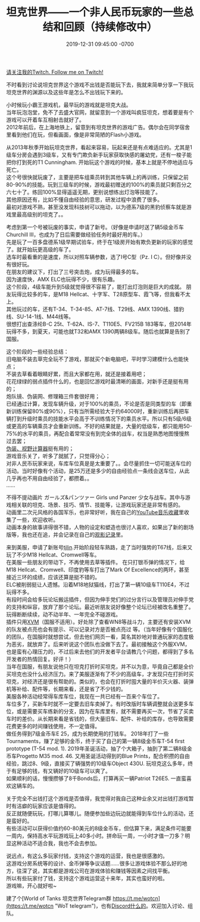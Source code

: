﻿---
layout: post
title:  "坦克世界——一个非人民币玩家的一些总结和回顾（持续修改中）"
date:   2019-12-31 09:45:00 -0700
categories: reviews
---
[请关注我的Twitch. Follow me on Twitch!](https://www.twitch.tv/gclintj "Twitch")  
  
不时看到讨论说坦克世界这个游戏不出钱是否能玩下去，我就来简单分享一下我玩坦克世界的渊源以及这些年是怎么不出钱玩下来的。  
  
小时候玩小霸王游戏机，最早玩的游戏就是坦克大战。  
当年玩泡泡堂，免不了去盛大官网，就留意到一个游戏叫疯狂坦克，想着要是有个游戏可以开着车互相射击就好了。  
2012年前后，在上海地铁上，留意到有坦克世界的游戏广告。偶尔会在同学宿舍里看到他们在玩，但看画面，像是非常简陋的Flash小游戏。  
  
从2013年秋季开始玩坦克世界，看起来容易，玩起来还是有点难适应的。尤其是1级车分房会遇到3级车，又有专门欺负新手玩家获取快感的屠幼党，还有一梭子能把你打到死的T1 Cunningham. 开始玩这个游戏的时候，基本上就是不停地适应与死亡。  
这个号很快就玩废了，主要是把车组乘员转到其他车辆上的再训练，只保留之前80-90%的技能。玩到三级车的时候，游戏最初赠送的100%的乘员就只剩百分之六七十了。练回100%显得遥遥无期，更别说想练出灯泡等技能了。  
其他原因还有，比如不懂自由经验的意思，研发过程中浪费了很多。  
最初对游戏不熟，甚至没发现科技树可以拖动，以为德系7级的黑豹侦察车就是游戏里最高级别的坦克了。。  
  
考虑到第一个号被玩废的事实，申请了新号。（好像是申请时送了辆5级金币车Churchill III，也成为了日后需要做经验任务时最好用的车。）  
先是玩了一百多盘德系1级早期试验车，终于在1级房开始有欺负更新的玩家的感觉了。就开始玩更高级的车了。  
选车时最看重的是速度，所以对照车辆参数，选了I号C型（Pz. I C）。但好像并没有很好玩。  
在朋友的建议下，打出了三号突击炮，成为玩得最多的车。  
因为速度快，AMX ELC也玩得不少，很有乐趣。  
这个阶段，4级车能升到5级就觉得很不容易了，能打出灯泡则是巨大的成就。
朋友玩得比较多的车，是M18 Hellcat、十字军、T28原型车、霞飞等，但我看不太上。  
其他玩过的车，还有T-34、T-34-85、AT-7线、T29线、AMX 1390线、猎豹线、SU-14-1线、M44线等。  
很想打出查涤纶B-C 25t、T-62A、IS-7、T110E5、FV215B 183等车，但2014年玩得不多，到夏天，可能也就T32和AMX 1390两辆8级车。随后也就算是告别了国服。  
  
这个阶段的一些经验总结：  
旧电脑不装去草完全玩不了游戏，那就买个新电脑吧，平时学习建模什么也能快点；  
不装去草看着眼睛好累，而且大家都在用，就还是接着用吧；  
花花绿绿的弱点插件什么的，也是回忆游戏时最清晰的画面，对新手还是挺有用的；  
炮队镜、伪装网、修理箱三件套很好用；  
已经通过计算，发现车辆升级，对于100%的乘员，不论是否是同类型的车（即重新训练保留80%或90%），只有当所需经验大于约64000时，重新训练后再把车辆打到升级时乘员的技能水平会高于不训练情况下的乘员水平。所以只有5级/6级或更高的车辆乘员才会重新训练。不好的结果就是，大量的低级车，都只能用50-75%的水平的乘员，再配合着常常没有到完全体的战车，权当是熟悉地图慢慢熬过去罢；  
[伪装、视野计算器](http://wotinfo.net/en/camo-calculator "camo-calculator")挺有用的；  
游戏音乐关了，听多了就腻了，只觉得分心；  
对非人民币玩家来说，车库车位真是是太重要了。。会尽量抓住一切可能送车位的活动。当时好像有个活动，是25万还是多少的自由经验点一条线会送车位，从此几乎再也不用自由经验了，都攒着。。  
……    
  
不得不提动画片 ガールズ&パンツァー Girls und Panzer 少女与战车。其中与游戏相关联的坦克、场景、技巧、情节、技能等，让游戏玩家还是非常有感的。  
动画里二次元风格的各国军乐，也非常好听，我在自己的[YouTube音乐收藏](https://www.youtube.com/playlist?list=PLZZ3GNd8F1ATt0pdGE3CbayiJGoJEZj9u "lintj的YouTube音乐")里收集了一些，欢迎收听。  
动画本身的故事讲得很不错，人物的设定和塑造也很讨人喜欢，如果出了新的剧场版等，我也还在追，并会记录在自己的[观影记录](http://www.lintj.com/reviews/2020/02/24/Movies.html "movies")里。  
  
  
来到美服，申请了新账号[tjlin](http://wotinfo.net/en/vehicles?playerid=1011042897&server=US "tjlin wotinfo").开始阶段轻车熟路，走了当时强势的T67线，后来又玩了不少M18 Hellcat、Cromwell等车。  
在美服一些朋友的带动下，不再使用去草等插件。
在只打银币弹的情况下，给M18 Hellcat、Cromwell、印度豹等车打出了Mark Of Excellence的两环，甚至接近三环的成绩，应该还算是挺不错的。  
ELC被削弱挺让人遗憾。沿着M18地狱猫线，打出了第一辆10级车T110E4，不过玩得不多。  
有段时间会给多玩论坛搬运插件，但因为伸手党们的过分言行以及管理员对伸手党的支持和纵容，放弃了那个论坛。最近听朋友说好像整个论坛已经被改名重整了。  
玩得断断续续，动不动半年、一年完全不碰游戏。  
插件只用[XVM](https://modxvm.com/en/download-xvm/ "XVM")（国服不适用）。好处除了查看WN8等战斗力，主要还有安装XVM的队友被点亮也会有提示、可以记录对方是否被点亮过 等。（当年好像有个国服化的团队，在国服时就想尝试，但去他们网页一看，莫名其妙地对普通玩家的态度极为恶劣，就放弃了。后来听说这个团队也没做下去了。最初接触这个外服XVM，也是蛮有心理压力的，不过后来去他们的开发者平台请教几个问题，都得到了多名开发者的热情回复。好评！）  
当年在国服，有朋友说他只在坦克打折时买坦克，并不以为意，毕竟自己都是全价买坦克也没什么经济压力。来了美服逐渐有了不少的高级车，才发现只在打折时买坦克，对经济还是很有帮助的。类似的，也会在打折时囤大量的半价灭火器、装弹机等补给、配件等，长期来看，还是省了不少钱的。  
美服各种活动经常得车库车位，我现在一共已经有一百来个车位了。  
车位多了，买新车时就不一定要去旧车卖掉了。有时改版时车辆调整就会送更多车位，或是需要买车练新的分支，因为在车库里有，就不需要再买一次，节省了买卖车时的差价。从长期来看是省钱的，但大量旧车、配件、补给的库存，也导致需要花费更多的时间赚钱使用，不一定值得。  
做任务得到7级金币车E 25，成为长期使用的打钱车。
2018年打了一些Tournaments，赚了足够的金币，终于买了自己的第一辆8级金币车T-54 first prototype (T-54 mod. 1). 2019年圣诞活动，抽了个大箱子，抽到了第二辆8级金币车Progetto M35 mod. 46. 又用圣诞活动得到的Blue Prints，配合积攒的自由经验，跳过8、9级，直接买了辆强势的10级车Object 430U. 玩坦克这么多年，终于有足够的钱，有又辆好的10级车可以爽了。  
如果顺利的话，慢慢攒够了8千Bonds后，打算再买一辆Patriot T26E5. 一直蛮喜欢这辆车的。
  
关于完全不出钱打这个游戏是否值得，我觉得对我自己这种业余又对出钱打游戏暂时有洁癖的玩家应该是值得的。  
反正就随便玩玩，打哪儿算哪儿。随便参加些边玩边就能得到车位什么的活动，还是蛮好的。  
有些活动可以获得价值约60-80美元的8级金币车，但估算下来，满足条件可能要一周内，保持高水平玩游戏玩上40多小时。拼命玩一周，一小时才值一刀多？明显这种活动不适合我，我也不会去参加。  
  
说远点，有这么多玩家付钱，支持这个游戏的运营，我也是很感激的。  
这游戏分房系统等的设计、金币弹等争议话题……很多让游戏体验不那么好的地方，往深了说，其实都是游戏公司在游戏体验和赚钱等因素之间找平衡。  
所以有些玩家付了钱，支持这个游戏运营这十来年，其实也蛮好的啦。  
游戏嘛，开心就好啦~  
  
  
建了个[World of Tanks 坦克世界Telegram群 https://t.me/wotcn](https://t.me/wotcn "WoT telegram")，也有[Discord什么的](https://discord.gg/d6XaQyq "Discord lintj")。欢迎加入讨论、组队。  
